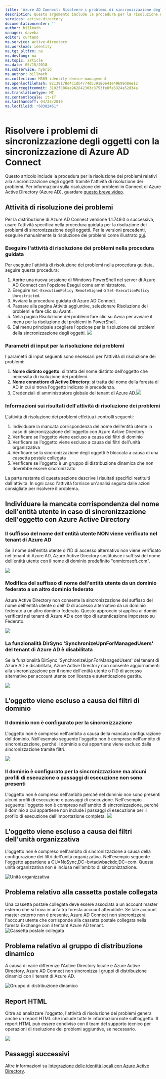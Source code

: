 ```yaml
---
title: 'Azure AD Connect: Risolvere i problemi di sincronizzazione degli oggetti | Microsoft Docs'
description: Questo argomento include la procedura per la risoluzione dei problemi relativi alla sincronizzazione degli oggetti tramite l'attività di risoluzione dei problemi.
services: active-directory
documentationcenter: ''
author: billmath
manager: daveba
editor: curtand
ms.service: active-directory
ms.workload: identity
ms.tgt_pltfrm: na
ms.devlang: na
ms.topic: article
ms.date: 05/15/2018
ms.subservice: hybrid
ms.author: billmath
ms.collection: M365-identity-device-management
ms.openlocfilehash: 82139178d4c1db4774d539180e41e49699d8ee12
ms.sourcegitcommit: 3102f886aa962842303c8753fe8fa5324a52834a
ms.translationtype: MT
ms.contentlocale: it-IT
ms.lasthandoff: 04/23/2019
ms.locfileid: "60382461"
---
```

# <a name="troubleshoot-object-synchronization-with-azure-ad-connect-sync"></a>Risolvere i problemi di sincronizzazione degli oggetti con la sincronizzazione di Azure AD Connect
Questo articolo include la procedura per la risoluzione dei problemi relativi alla sincronizzazione degli oggetti tramite l'attività di risoluzione dei problemi. Per informazioni sulla risoluzione dei problemi in Connect di Azure Active Directory (Azure AD), guardare [questo breve video](https://aka.ms/AADCTSVideo).

## <a name="troubleshooting-task"></a>Attività di risoluzione dei problemi
Per la distribuzione di Azure AD Connect versione 1.1.749.0 o successiva, usare l'attività specifica nella procedura guidata per la risoluzione dei problemi di sincronizzazione degli oggetti. Per le versioni precedenti, eseguire manualmente la risoluzione dei problemi come illustrato [qui](tshoot-connect-object-not-syncing.md).

### <a name="run-the-troubleshooting-task-in-the-wizard"></a>Eseguire l'attività di risoluzione dei problemi nella procedura guidata
Per eseguire l'attività di risoluzione dei problemi nella procedura guidata, seguire questa procedura:

1.  Aprire una nuova sessione di Windows PowerShell nel server di Azure AD Connect con l'opzione Esegui come amministratore.
2.  Eseguire `Set-ExecutionPolicy RemoteSigned` o `Set-ExecutionPolicy Unrestricted`.
3.  Avviare la procedura guidata di Azure AD Connect.
4.  Passare alla pagina Attività aggiuntive, selezionare Risoluzione dei problemi e fare clic su Avanti.
5.  Nella pagina Risoluzione dei problemi fare clic su Avvia per avviare il menu per la risoluzione dei problemi in PowerShell.
6.  Dal menu principale scegliere l'opzione per la risoluzione dei problemi della sincronizzazione degli oggetti.
![](media/tshoot-connect-objectsync/objsynch11.png)

### <a name="troubleshooting-input-parameters"></a>Parametri di input per la risoluzione dei problemi
I parametri di input seguenti sono necessari per l'attività di risoluzione dei problemi:
1.  **Nome distinto oggetto**: si tratta del nome distinto dell'oggetto che necessita di risoluzione dei problemi.
2.  **Nome connettore di Active Directory**: si tratta del nome della foresta di AD in cui si trova l'oggetto indicato in precedenza.
3.  Credenziali di amministratore globale del tenant di Azure AD.![](media/tshoot-connect-objectsync/objsynch1.png)

### <a name="understand-the-results-of-the-troubleshooting-task"></a>Informazioni sui risultati dell'attività di risoluzione dei problemi
L'attività di risoluzione dei problemi effettua i controlli seguenti:

1.  Individuare la mancata corrispondenza del nome dell'entità utente in caso di sincronizzazione dell'oggetto con Azure Active Directory
2.  Verificare se l'oggetto viene escluso a causa dei filtri di dominio
3.  Verificare se l'oggetto viene escluso a causa dei filtri dell'unità organizzativa
4.  Verificare se la sincronizzazione degli oggetti è bloccata a causa di una cassetta postale collegata
5. Verificare se l'oggetto è un gruppo di distribuzione dinamica che non dovrebbe essere sincronizzato

La parte restante di questa sezione descrive i risultati specifici restituiti dall'attività. In ogni caso l'attività fornisce un'analisi seguita dalle azioni consigliate per risolvere il problema.

## <a name="detect-upn-mismatch-if-object-is-synced-to-azure-active-directory"></a>Individuare la mancata corrispondenza del nome dell'entità utente in caso di sincronizzazione dell'oggetto con Azure Active Directory
### <a name="upn-suffix-is-not-verified-with-azure-ad-tenant"></a>Il suffisso del nome dell'entità utente NON viene verificato nel tenant di Azure AD
Se il nome dell'entità utente o l'ID di accesso alternativo non viene verificato nel tenant di Azure AD, Azure Active Directory sostituisce i suffissi del nome dell'entità utente con il nome di dominio predefinito "onmicrosoft.com".

![](media/tshoot-connect-objectsync/objsynch2.png)

### <a name="changing-upn-suffix-from-one-federated-domain-to-another-federated-domain"></a>Modifica del suffisso dl nome dell'entità utente da un dominio federato a un altro dominio federato
Azure Active Directory non consente la sincronizzazione del suffisso del nome dell'entità utente o dell'ID di accesso alternativo da un dominio federato a un altro dominio federato. Questo approccio si applica ai domini verificati nel tenant di Azure AD e con tipo di autenticazione impostato su Federato.

![](media/tshoot-connect-objectsync/objsynch3.png) 

### <a name="azure-ad-tenant-dirsync-feature-synchronizeupnformanagedusers-is-disabled"></a>La funzionalità DirSync 'SynchronizeUpnForManagedUsers' del tenant di Azure AD è disabilitata
Se la funzionalità DirSync 'SynchronizeUpnForManagedUsers' del tenant di Azure AD è disabilitata, Azure Active Directory non consente aggiornamenti alla sincronizzazione per il nome dell'entità utente o l'ID di accesso alternativo per account utente con licenza e autenticazione gestita.

![](media/tshoot-connect-objectsync/objsynch4.png)

## <a name="object-is-filtered-due-to-domain-filtering"></a>L'oggetto viene escluso a causa dei filtri di dominio
### <a name="domain-is-not-configured-to-sync"></a>Il dominio non è configurato per la sincronizzazione
L'oggetto non è compreso nell'ambito a causa della mancata configurazione del dominio. Nell'esempio seguente l'oggetto non è compreso nell'ambito di sincronizzazione, perché il dominio a cui appartiene viene escluso dalla sincronizzazione tramite filtri.

![](media/tshoot-connect-objectsync/objsynch5.png)

### <a name="domain-is-configured-to-sync-but-is-missing-run-profilesrun-steps"></a>Il dominio è configurato per la sincronizzazione ma alcuni profili di esecuzione o passaggi di esecuzione non sono presenti
L'oggetto non è compreso nell'ambito perché nel dominio non sono presenti alcuni profili di esecuzione o passaggi di esecuzione. Nell'esempio seguente l'oggetto non è compreso nell'ambito di sincronizzazione, perché il dominio a cui appartiene non include i passaggi di esecuzione per il profilo di esecuzione dell'importazione completa.
![](media/tshoot-connect-objectsync/objsynch6.png)

## <a name="object-is-filtered-due-to-ou-filtering"></a>L'oggetto viene escluso a causa dei filtri dell'unità organizzativa
L'oggetto non è compreso nell'ambito di sincronizzazione a causa della configurazione dei filtri dell'unità organizzativa. Nell'esempio seguente l'oggetto appartiene a OU=NoSync,DC=bvtadwbackdc,DC=com.  Questa unità organizzativa non è inclusa nell'ambito di sincronizzazione.</br>

![Unità organizzativa](./media/tshoot-connect-objectsync/objsynch7.png)

## <a name="linked-mailbox-issue"></a>Problema relativo alla cassetta postale collegata
Una cassetta postale collegata deve essere associata a un account master esterno che si trova in un'altra foresta account attendibile. Se tale account master esterno non è presente, Azure AD Connect non sincronizzerà l'account utente che corrisponde alla cassetta postale collegata nella foresta Exchange con il tentant Azure AD tenant.</br>
![Cassetta postale collegata](./media/tshoot-connect-objectsync/objsynch12.png)

## <a name="dynamic-distribution-group-issue"></a>Problema relativo al gruppo di distribuzione dinamico
A causa di varie differenze l'Active Directory locale e Azure Active Directory, Azure AD Connect non sincronizza i gruppi di distribuzione dinamici con il tenant di Azure AD.

![Gruppo di distribuzione dinamico](./media/tshoot-connect-objectsync/objsynch13.png)

## <a name="html-report"></a>Report HTML
Oltre ad analizzare l'oggetto, l'attività di risoluzione dei problemi genera anche un report HTML che include tutte le informazioni note sull'oggetto. Il report HTML può essere condiviso con il team del supporto tecnico per operazioni di risoluzione dei problemi aggiuntive, se necessario.

![](media/tshoot-connect-objectsync/objsynch8.png)

## <a name="next-steps"></a>Passaggi successivi
Altre informazioni su [Integrazione delle identità locali con Azure Active Directory](whatis-hybrid-identity.md).
